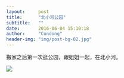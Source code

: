 ```yaml
---
layout:     post
title:      "北小河公园"
subtitle:   ""
date:       2016-06-04 15:10:18
author:     "Cundong"
header-img: "img/post-bg-02.jpg"
---
```


<p>
	搬家之后第一次逛公园，跟姐姐一起，在北小河。
</p>

<a href="#">
    <img src="{{ site.baseurl }}/img/map_64.jpg">
</a>
